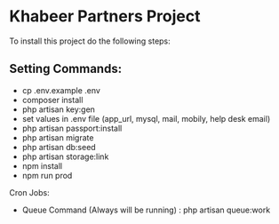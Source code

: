 # Khabeer Partners Project


To install this project do the following steps:

Setting Commands:
-
- cp .env.example .env
- composer install
- php artisan key:gen
- set values in .env file
    (app_url, mysql, mail, mobily, help desk email)
- php artisan passport:install
- php artisan migrate
- php artisan db:seed
- php artisan storage:link
- npm install
- npm run prod
 
Cron Jobs:
- Queue Command (Always will be running) : php artisan queue:work
 
